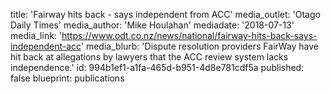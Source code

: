 title: 'Fairway hits back - says independent from ACC'
media_outlet: 'Otago Daily Times'
media_author: 'Mike Houlahan'
mediadate: '2018-07-13'
media_link: 'https://www.odt.co.nz/news/national/fairway-hits-back-says-independent-acc'
media_blurb: 'Dispute resolution providers FairWay have hit back at allegations by lawyers that the ACC review system lacks independence.'
id: 994b1ef1-a1fa-465d-b951-4d8e781cdf5a
published: false
blueprint: publications

